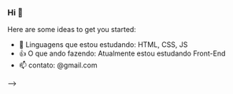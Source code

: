 ### Hi 👋


Here are some ideas to get you started:

- 🌱 Linguagens que estou estudando: HTML, CSS, JS
- 👍 O que ando fazendo: Atualmente estou estudando Front-End 
- 📫 contato: @gmail.com

-->

